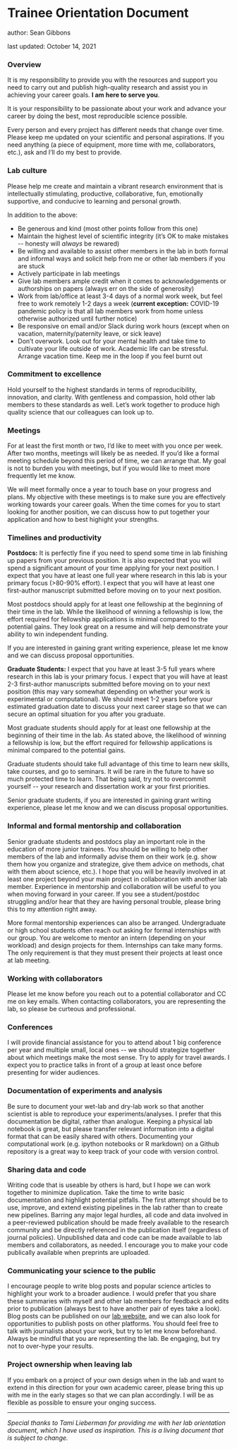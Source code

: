 # Trainee Orientation Document

author: Sean Gibbons

last updated: October 14, 2021

### Overview

It is my responsibility to provide you with the resources and support you need to carry out and publish high-quality research and assist you in achieving your career goals. **I am here to serve you**.

It is your responsibility to be passionate about your work and advance your career by doing the best, most reproducible science possible.

Every person and every project has different needs that change over time. Please keep me updated on your scientific and personal aspirations. If you need anything (a piece of equipment, more time with me, collaborators, etc.), ask and I’ll do my best to provide. 

### Lab culture

Please help me create and maintain a vibrant research environment that is intellectually stimulating, productive, collaborative, fun, emotionally supportive, and conducive to learning and personal growth. 

In addition to the above:
*	Be generous and kind (most other points follow from this one) 
*	Maintain the highest level of scientific integrity (it’s OK to make mistakes -- honesty will _always_ be rewared)
*	Be willing and available to assist other members in the lab in both formal and informal ways and solicit help from me or other lab members if you are stuck
*	Actively participate in lab meetings
*	Give lab members ample credit when it comes to acknowledgements or authorships on papers (always err on the side of generosity)
*	Work from lab/office at least 3-4 days of a normal work week, but feel free to work remotely 1-2 days a week (**current exception:** COVID-19 pandemic policy is that all lab members work from home unless otherwise authorized until further notice) 
*	Be responsive on email and/or Slack during work hours (except when on vacation, maternity/paternity leave, or sick leave)
*	Don’t overwork. Look out for your mental health and take time to cultivate your life outside of work. Academic life can be stressful. Arrange vacation time. Keep me in the loop if you feel burnt out 

### Commitment to excellence

Hold yourself to the highest standards in terms of reproducibility, innovation, and clarity. With gentleness and compassion, hold other lab members to these standards as well. Let’s work together to produce high quality science that our colleagues can look up to.

### Meetings

For at least the first month or two, I’d like to meet with you once per week. After two months, meetings will likely be as needed. If you’d like a formal meeting schedule beyond this period of time, we can arrange that. My goal is not to burden you with meetings, but if you would like to meet more frequently let me know. 

We will meet formally once a year to touch base on your progress and plans. My objective with these meetings is to make sure you are effectively working towards your career goals. When the time comes for you to start looking for another position, we can discuss how to put together your application and how to best highight your strengths. 

### Timelines and productivity

**Postdocs:** It is perfectly fine if you need to spend some time in lab finishing up papers from your previous position. It is also expected that you will spend a significant amount of your time applying for your next position. I expect that you have at least one full year where research in this lab is your primary focus (>80-90% effort). I expect that you will have at least one first-author manuscript submitted before moving on to your next position.

Most postdocs should apply for at least one fellowship at the beginning of their time in the lab. While the likelihood of winning a fellowship is low, the effort required for fellowship applications is minimal compared to the potential gains. They look great on a resume and will help demonstrate your ability to win independent funding. 

If you are interested in gaining grant writing experience, please let me know and we can discuss proposal opportunities.

**Graduate Students:** I expect that you have at least 3-5 full years where research in this lab is your primary focus. I expect that you will have at least 2-3 first-author manuscripts submitted before moving on to your next position (this may vary somewhat depending on whether your work is experimental or computational). We should meet 1-2 years before your estimated graduation date to discuss your next career stage so that we can secure an optimal situation for you after you graduate.

Most graduate students should apply for at least one fellowship at the beginning of their time in the lab. As stated above, the likelihood of winning a fellowship is low, but the effort required for fellowship applications is minimal compared to the potential gains.

Graduate students should take full advantage of this time to learn new skills, take courses, and go to seminars. It will be rare in the future to have so much protected time to learn. That being said, try not to overcommit yourself -- your research and dissertation work ar your first priorities.

Senior graduate students, if you are interested in gaining grant writing experience, please let me know and we can discuss proposal opportunities.

### Informal and formal mentorship and collaboration

Senior graduate students and postdocs play an important role in the education of more junior trainees. You should be willing to help other members of the lab and informally advise them on their work (e.g. show them how you organize and strategize, give them advice on methods, chat with them about science, etc.). I hope that you will be heavily involved in at least one project beyond your main project in collaboration with another lab member. Experience in mentorship and collaboration will be useful to you when moving forward in your career. If you see a student/postdoc struggling and/or hear that they are having personal trouble, please bring this to my attention right away. 

More formal mentorship experiences can also be arranged. Undergraduate or high school students often reach out asking for formal internships with our group. You are welcome to mentor an intern (depending on your workload) and design projects for them. Internships can take many forms. The only requirement is that they must present their projects at least once at lab meeting.

### Working with collaborators

Please let me know before you reach out to a potential collaborator and CC me on key emails. When contacting collaborators, you are representing the lab, so please be curteous and professional. 

### Conferences

I will provide financial assistance for you to attend about 1 big conference per year and multiple small, local ones -- we should strategize together about which meetings make the most sense. Try to apply for travel awards. I expect you to practice talks in front of a group at least once before presenting for wider audiences.

### Documentation of experiments and analysis

Be sure to document your wet-lab and dry-lab work so that another scientist is able to reproduce your experiments/analyses. I prefer that this documentation be digital, rather than analogue. Keeping a physical lab notebook is great, but please transfer relevant information into a digital format that can be easily shared with others. Documenting your computational work (e.g. ipython notebooks or R markdown) on a Github repository is a great way to keep track of your code with version control. 

### Sharing data and code

Writing code that is useable by others is hard, but I hope we can work together to minimize duplication. Take the time to write basic documentation and highlight potential pitfalls. The first attempt should be to use, improve, and extend existing pipelines in the lab rather than to create new pipelines. Barring any major legal hurdles, all code and data involved in a peer-reviewed publication should be made freely available to the research community and be directly referenced in the publication itself (regardless of journal policies). Unpublished data and code can be made available to lab members and collaborators, as needed. I encourage you to make your code publically available when preprints are uploaded.

### Communicating your science to the public

I encourage people to write blog posts and popular science articles to highlight your work to a broader audience. I would prefer that you share these summaries with myself and other lab members for feedback and edits prior to publication (always best to have another pair of eyes take a look). Blog posts can be published on our [lab website](https://gibbons.isbscience.org/), and we can also look for opportunities to publish posts on other platforms. You should feel free to talk with journalists about your work, but try to let me know beforehand. Always be mindful that you are representing the lab. Be engaging, but try not to over-hype your results.

### Project ownership when leaving lab

If you embark on a project of your own design when in the lab and want to extend in this direction for your own academic career, please bring this up with me in the early stages so that we can plan accordingly. I will be as flexible as possible to ensure your onging success.
___

_Special thanks to Tami Lieberman for providing me with her lab orientation document, which I have used as inspiration. This is a living document that is subject to change._
